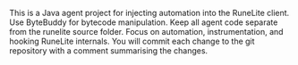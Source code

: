 <!-- Use this file to provide workspace-specific custom instructions to Copilot. For more details, visit https://code.visualstudio.com/docs/copilot/copilot-customization#_use-a-githubcopilotinstructionsmd-file -->

This is a Java agent project for injecting automation into the RuneLite client. Use ByteBuddy for bytecode manipulation. Keep all agent code separate from the runelite source folder. Focus on automation, instrumentation, and hooking RuneLite internals. You will commit each change to the git repository with a comment summarising the changes.
